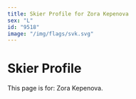 ```yaml
---
title: Skier Profile for Zora Kepenova
sex: "L"
id: "9518"
image: "/img/flags/svk.svg" 
---
```


# Skier Profile

This page is for: Zora Kepenova.
    